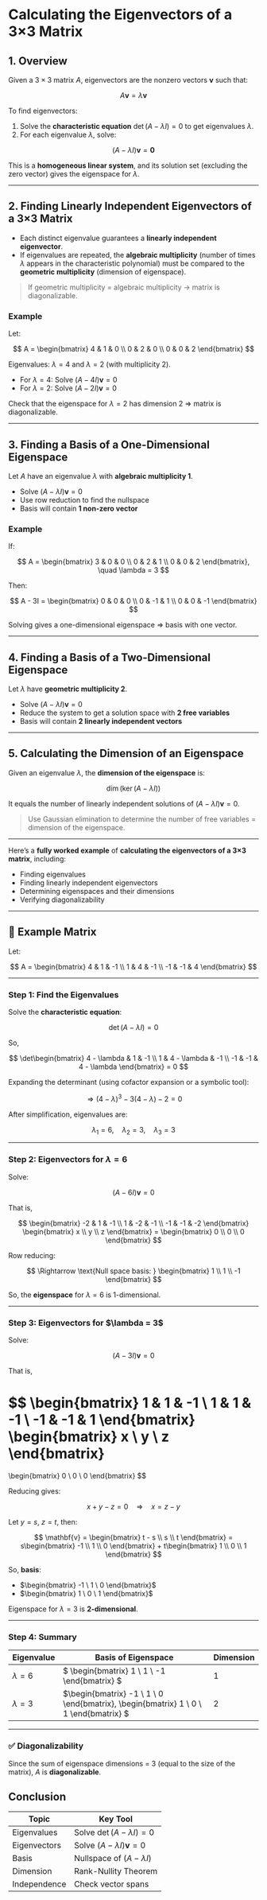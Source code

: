 # **Calculating the Eigenvectors of a 3×3 Matrix**

## **1. Overview**

Given a $`3 \times 3`$ matrix $`A`$, eigenvectors are the nonzero vectors $`\mathbf{v}`$ such that:

$$
A\mathbf{v} = \lambda\mathbf{v}
$$

To find eigenvectors:

1. Solve the **characteristic equation** $`\det(A - \lambda I) = 0`$ to get eigenvalues $`\lambda`$.
2. For each eigenvalue $`\lambda`$, solve:

$$
(A - \lambda I)\mathbf{v} = \mathbf{0}
$$

This is a **homogeneous linear system**, and its solution set (excluding the zero vector) gives the eigenspace for $`\lambda`$.

---

## **2. Finding Linearly Independent Eigenvectors of a 3×3 Matrix**

* Each distinct eigenvalue guarantees a **linearly independent eigenvector**.
* If eigenvalues are repeated, the **algebraic multiplicity** (number of times $`\lambda`$ appears in the characteristic polynomial) must be compared to the **geometric multiplicity** (dimension of eigenspace).

> If geometric multiplicity = algebraic multiplicity → matrix is diagonalizable.

### **Example**

Let:

$$
A = \begin{bmatrix}
4 & 1 & 0 \\
0 & 2 & 0 \\
0 & 0 & 2
\end{bmatrix}
$$

Eigenvalues: $`\lambda = 4`$ and $`\lambda = 2`$ (with multiplicity 2).

* For $`\lambda = 4`$: Solve $`(A - 4I)\mathbf{v} = 0`$
* For $`\lambda = 2`$: Solve $`(A - 2I)\mathbf{v} = 0`$

Check that the eigenspace for $`\lambda = 2`$ has dimension 2 ⇒ matrix is diagonalizable.

---

## **3. Finding a Basis of a One-Dimensional Eigenspace**

Let $A$ have an eigenvalue $`\lambda`$ with **algebraic multiplicity 1**.

* Solve $`(A - \lambda I)\mathbf{v} = 0`$
* Use row reduction to find the nullspace
* Basis will contain **1 non-zero vector**

### Example

If:

$$
A = \begin{bmatrix}
3 & 0 & 0 \\
0 & 2 & 1 \\
0 & 0 & 2
\end{bmatrix}, \quad \lambda = 3
$$

Then:

$$
A - 3I = \begin{bmatrix}
0 & 0 & 0 \\
0 & -1 & 1 \\
0 & 0 & -1
\end{bmatrix}
$$

Solving gives a one-dimensional eigenspace ⇒ basis with one vector.

---

## **4. Finding a Basis of a Two-Dimensional Eigenspace**

Let $`\lambda`$ have **geometric multiplicity 2**.

* Solve $`(A - \lambda I)\mathbf{v} = 0`$
* Reduce the system to get a solution space with **2 free variables**
* Basis will contain **2 linearly independent vectors**

---

## **5. Calculating the Dimension of an Eigenspace**

Given an eigenvalue $`\lambda`$, the **dimension of the eigenspace** is:

$$
\dim(\ker(A - \lambda I))
$$

It equals the number of linearly independent solutions of $`(A - \lambda I)\mathbf{v} = 0`$.

> Use Gaussian elimination to determine the number of free variables = dimension of the eigenspace.

---


Here’s a **fully worked example** of **calculating the eigenvectors of a 3×3 matrix**, including:

* Finding eigenvalues
* Finding linearly independent eigenvectors
* Determining eigenspaces and their dimensions
* Verifying diagonalizability

---

## **🔢 Example Matrix**

Let:

$$
A = \begin{bmatrix}
4 & 1 & -1 \\
1 & 4 & -1 \\
-1 & -1 & 4
\end{bmatrix}
$$

---

### **Step 1: Find the Eigenvalues**

Solve the **characteristic equation**:

$$
\det(A - \lambda I) = 0
$$

So,

$$
\det\begin{bmatrix}
4 - \lambda & 1 & -1 \\
1 & 4 - \lambda & -1 \\
-1 & -1 & 4 - \lambda
\end{bmatrix} = 0
$$

Expanding the determinant (using cofactor expansion or a symbolic tool):

$$
\Rightarrow (4 - \lambda)^3 - 3(4 - \lambda) - 2 = 0
$$

After simplification, eigenvalues are:

$$
\lambda_1 = 6, \quad \lambda_2 = 3, \quad \lambda_3 = 3
$$

---

### **Step 2: Eigenvectors for $`\lambda = 6`$**

Solve:

$$
(A - 6I)\mathbf{v} = 0
$$

That is,

$$
\begin{bmatrix}
-2 & 1 & -1 \\
1 & -2 & -1 \\
-1 & -1 & -2
\end{bmatrix} \begin{bmatrix} x \\ y \\ z \end{bmatrix} = \begin{bmatrix} 0 \\ 0 \\ 0 \end{bmatrix}
$$

Row reducing:

$$
\Rightarrow \text{Null space basis: } \begin{bmatrix} 1 \\ 1 \\ -1 \end{bmatrix}
$$

So, the **eigenspace** for $`\lambda = 6`$ is 1-dimensional.

---

### **Step 3: Eigenvectors for \$\lambda = 3\$**

Solve:

$$
(A - 3I)\mathbf{v} = 0
$$

That is,

$$
\begin{bmatrix}
1 & 1 & -1 \\
1 & 1 & -1 \\
-1 & -1 & 1
\end{bmatrix}
\begin{bmatrix}
x \\ y \\ z
\end{bmatrix}
=
\begin{bmatrix}
0 \\ 0 \\ 0
\end{bmatrix}
$$

Reducing gives:

$$
x + y - z = 0 \quad \Rightarrow \quad x = z - y
$$

Let $`y = s`$, $`z = t`$, then:

$$
\mathbf{v} = \begin{bmatrix} t - s \\ s \\ t \end{bmatrix}
= s\begin{bmatrix} -1 \\ 1 \\ 0 \end{bmatrix} + t\begin{bmatrix} 1 \\ 0 \\ 1 \end{bmatrix}
$$

So, **basis**:

* $`\begin{bmatrix} -1 \ 1 \ 0 \end{bmatrix}`$
* $`\begin{bmatrix} 1 \ 0 \ 1 \end{bmatrix}`$

Eigenspace for $`\lambda = 3`$ is **2-dimensional**.

---

### **Step 4: Summary**

| Eigenvalue     | Basis of Eigenspace                                                                                  | Dimension |
| -------------- |------------------------------------------------------------------------------------------------------| --------- |
| $`\lambda = 6`$ | $`  \begin{bmatrix} 1 \ 1 \ -1 \end{bmatrix} `$                                          | 1         |
| $`\lambda = 3`$ | $`\begin{bmatrix} -1 \ 1 \ 0 \end{bmatrix}, \begin{bmatrix} 1 \ 0 \ 1 \end{bmatrix} `$ | 2         |

---

### ✅ **Diagonalizability**

Since the sum of eigenspace dimensions = 3 (equal to the size of the matrix), $A$ is **diagonalizable**.



## **Conclusion**

| Topic        | Key Tool                              |
| ------------ | ------------------------------------- |
| Eigenvalues  | Solve $`\det(A - \lambda I) = 0`$     |
| Eigenvectors | Solve $`(A - \lambda I)\mathbf{v} = 0`$ |
| Basis        | Nullspace of $`(A - \lambda I)`$       |
| Dimension    | Rank-Nullity Theorem                  |
| Independence | Check vector spans                    |

